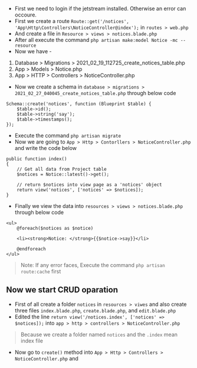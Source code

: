 - First we need to login if the jetstream installed. Otherwise an error can occoure.
- First we create a route `Route::get('/notices', 'App\Http\Controllers\NoticeController@index');` in `routes > web.php`
- And create a file in `Resource > views > notices.blade.php`
- After all execute the command `php artisan make:model Notice -mc --resource`
- Now we have -
1. Database > Migrations > 2021_02_19_112725_create_notices_table.php
2. App > Models > Notice.php
3. App > HTTP > Controllers > NoticeController.php
- Now we create a schema in `database > migrations > 2021_02_27_040045_create_notices_table.php` through below code
```
Schema::create('notices', function (Blueprint $table) {
    $table->id();
    $table->string('say');
    $table->timestamps();
});
```
- Execute the command `php artisan migrate`
- Now we are going to `App > Http > Contorllers > NoticeController.php` and write the code below
```
public function index()
{
    // Get all data from Project table
    $notices = Notice::latest()->get();

    // return $notices into view page as a 'notices' object
    return view('notices', ['notices' => $notices]);
}
```
- Finally we view the data into `resources > views > notices.blade.php` through below code
```
<ul>
    @foreach($notices as $notice)

    <li><strong>Notice: </strong>{{$notice->say}}</li>

    @endforeach
</ul>
```
> Note: If any error faces, Execute the command `php artisan route:cache` first


## Now we start CRUD oparation
- First of all create a folder `notices` in `resources > viwes` and also create three files `index.blade.php`, `create.blade.php`, and `edit.blade.php`
- Edited the line `return view('/notices.index', ['notices' => $notices]);` into `app > http > controllers > NoticeController.php`
> Because we create a folder named `notices` and the `.index` mean index file
- Now go to `create()` method into `App > Http > Controllers > NoticeController.php` and 
